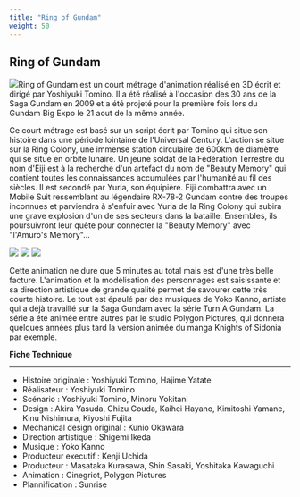 ```yaml
---
title: "Ring of Gundam"
weight: 50
---
```


Ring of Gundam
--------------


![](/images/stories/saga/ringofgundam/rog2.jpg)Ring of Gundam est un court métrage d'animation réalisé en 3D écrit et dirigé par Yoshiyuki Tomino. Il a été réalisé à l'occasion des 30 ans de la Saga Gundam en 2009 et a été projeté pour la première fois lors du Gundam Big Expo le 21 aout de la même année. 


Ce court métrage est basé sur un script écrit par Tomino qui situe son histoire dans une période lointaine de l'Universal Century. L'action se situe sur la Ring Colony, une immense station circulaire de 600km de diamètre qui se situe en orbite lunaire. Un jeune soldat de la Fédération Terrestre du nom d'Eiji est à la recherche d'un artefact du nom de "Beauty Memory" qui contient toutes les connaissances accumulées par l'humanité au fil des siècles. Il est secondé par Yuria, son équipière. Eiji combattra avec un Mobile Suit ressemblant au légendaire RX-78-2 Gundam contre des troupes inconnues et parviendra à s'enfuir avec Yuria de la Ring Colony qui subira une grave explosion d'un de ses secteurs dans la bataille. Ensembles, ils poursuivront leur quête pour connecter la "Beauty Memory" avec "l'Amuro's Memory"... 


![](/images/stories/saga/ringofgundam/rog1.jpg) ![](/images/stories/saga/ringofgundam/rog3.jpg) ![](/images/stories/saga/ringofgundam/rog4.jpg)


Cette animation ne dure que 5 minutes au total mais est d'une très belle facture. L'animation et la modélisation des personnages est saisissante et sa direction artistique de grande qualité permet de savourer cette très courte histoire. Le tout est épaulé par des musiques de Yoko Kanno, artiste qui a déjà travaillé sur la Saga Gundam avec la série Turn A Gundam. La série a été animée entre autres par le studio Polygon Pictures, qui donnera quelques années plus tard la version animée du manga Knights of Sidonia par exemple. 


**Fiche Technique**




---


* Histoire originale : Yoshiyuki Tomino, Hajime Yatate
* Réalisateur : Yoshiyuki Tomino
* Scénario : Yoshiyuki Tomino, Minoru Yokitani
* Design : Akira Yasuda, Chizu Gouda, Kaihei Hayano, Kimitoshi Yamane, Kinu Nishimura, Kiyoshi Fujita
* Mechanical design original : Kunio Okawara
* Direction artistique : Shigemi Ikeda
* Musique : Yoko Kanno
* Producteur executif : Kenji Uchida
* Producteur : Masataka Kurasawa, Shin Sasaki, Yoshitaka Kawaguchi
* Animation : Cinegriot, Polygon Pictures
* Plannification : Sunrise
